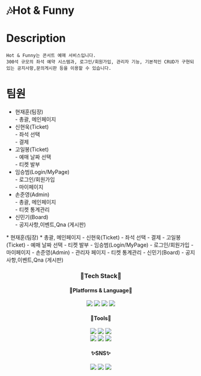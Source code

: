 <h1>🎶Hot & Funny</h1>

<h1>Description</h1>

```
Hot & Funny는 콘서트 예매 서비스입니다.
300석 규모의 좌석 예약 시스템과, 로그인/회원가입, 관리자 기능, 기본적인 CRUD가 구현되있는 공지사항,문의게시판 등을 이용할 수 있습니다.
```


<h1>팀원</h1>
<ul>
<li>
  현재훈(팀장)<br>
  - 총괄, 메인페이지  
</li>
<li>
  신현욱(Ticket)<br>
  - 좌석 선택<br>  
  - 결제  
</li>
<li>
  고일봉(Ticket)<br>
  - 예매 날짜 선택<br> 
  - 티켓 발부  
</li>
<li>
  임승범(Login/MyPage)<br>
  - 로그인/회원가입<br>  
  - 마이페이지  
</li>
<li>
  손준영(Admin)<br>
  - 총괄, 메인페이지<br>  
  - 티켓 통계관리  
</li>
<li>
  신민기(Board)<br>
  - 공지사항,이벤트,Qna (게시판)  
</li>
  
</ul>
* 현재훈(팀장)
  * 총괄, 메인페이지
- 신현욱(Ticket)
  - 좌석 선택
  - 결제
- 고일봉(Ticket)
  - 예매 날짜 선택
  - 티켓 발부
- 임승범(Login/MyPage)
  - 로그인/회원가입
  - 마이페이지
- 손준영(Admin)
  - 관리자 페이지
  - 티켓 통계관리
- 신민기(Board)
  - 공지사항,이벤트,Qna (게시판)

<div align="center">
  <h3>🎉Tech Stack🎉</h3>
  <h4>🌈Platforms & Language🌈</h4>
  <div>
    <img src="https://img.shields.io/badge/JAVA-FF7328?style=flat&logo=JAVA&logoColor=white"/>
    <img src="https://img.shields.io/badge/JavaScript-F7DF1E?style=flat&logo=JavaScript&logoColor=white"/>
    <img src="https://img.shields.io/badge/HTML5-E34F26?style=flat&logo=HTML5&logoColor=white"/>
    <img src="https://img.shields.io/badge/CSS3-1572B6?style=flat&logo=CSS3&logoColor=white"/>
  </div>
  <h4>🧰Tools🧰</h4>
  <div>
    <img src="https://img.shields.io/badge/spring-6DB33F?style=flat&logo=spring&logoColor=white"/>
    <img src="https://img.shields.io/badge/Spring Boot-6DB33F?style=flat&logo=Spring Boot&logoColor=white"/>
    <img src="https://img.shields.io/badge/Thymeleaf-005F0F?style=flat&logo=Thymeleaf&logoColor=white"/>
  </div>
  <div>
    <img src="https://img.shields.io/badge/MariaDB-003545?style=flat&logo=MariaDB&logoColor=white"/>
    <img src="https://img.shields.io/badge/Mybatis-0467DF?style=flat&logo=Mybatis&logoColor=white"/>
    <img src="https://img.shields.io/badge/Gradle-02303A?style=flat&logo=Gradle&logoColor=white"/>
  </div>
</div>


<div align="center">
  <h4>✨SNS✨</h4>
  <img src="https://img.shields.io/badge/Slack-4A154B?style=flat&logo=Slack&logoColor=white"/>
  <img src="https://img.shields.io/badge/KakaoTalk-FFCD00?style=flat&logo=KakaoTalk&logoColor=white"/>
   <img src="https://img.shields.io/badge/Notion-000000?style=flat&logo=Notion&logoColor=white"/>
</div>






